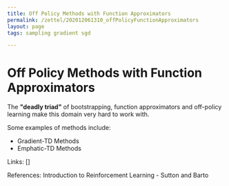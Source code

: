 ```yaml
---
title: Off Policy Methods with Function Approximators
permalink: /zettel/202012061310_offPolicyFunctionApproximators
layout: page
tags: sampling gradient sgd

---
```

# Off Policy Methods with Function Approximators

The **"deadly triad"** of bootstrapping, function approximators and off-policy learning make this
domain very hard to work with.

Some examples of methods include:
- Gradient-TD Methods
- Emphatic-TD Methods

Links: []

References: Introduction to Reinforcement Learning - Sutton and Barto

